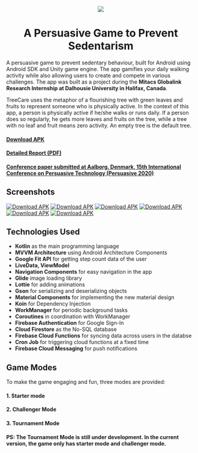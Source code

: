 <p align="center">
  <img src="https://raw.githubusercontent.com/Devansh-Maurya/TreeCare/master/TreeCare%20Name%20Logo.png"/>
  <h1 align = "center">A Persuasive Game to Prevent Sedentarism</h1>
</p>

A persuasive game to prevent sedentary behaviour, built for Android using Android SDK and Unity game engine. The app gamifies your daily walking activity while also allowing users to create and compete in various challenges.
The app was built as a project during the **Mitacs Globalink Research Internship at Dalhousie University in Halifax, Canada**.

TreeCare uses the metaphor of a flourishing tree with green leaves and fruits to represent someone who is physically active. In the context of this app, a person is physically active if he/she walks or runs daily. If a person does so regularly, he gets more leaves and fruits on the tree, while a tree with no leaf and fruit means zero activity. An empty tree is the default tree.

#### [Download APK](https://github.com/Devansh-Maurya/TreeCare/raw/master/TreeCare.apk)
#### [Detailed Report (PDF)](https://drive.google.com/open?id=1Qqsmh4Rdsda6ex7oUO83Shqa3cQ__1Me)
#### [Conference paper submitted at Aalborg, Denmark, 15th International Conference on Persuasive Technology (Persuasive 2020)](https://www.researchgate.net/publication/341001151_A_Persuasive_Mobile_Game_for_Reducing_Sedentary_Behaviour_and_Promoting_Physical_Activity)

## Screenshots

[![Download APK](https://github.com/Devansh-Maurya/TreeCare/blob/master/Description/mode_selection.png)](https://github.com/Devansh-Maurya/TreeCare/blob/master/Description/mode_selection.png)
[![Download APK](https://github.com/Devansh-Maurya/TreeCare/blob/master/Description/tree_with_leaves.png)]()
[![Download APK](https://github.com/Devansh-Maurya/TreeCare/blob/master/Description/profile.png)](Profile)
[![Download APK](https://github.com/Devansh-Maurya/TreeCare/blob/master/Description/challenges.png)](https://github.com/Devansh-Maurya/TreeCare/blob/master/Description/challenges.png)
[![Download APK](https://github.com/Devansh-Maurya/TreeCare/blob/master/Description/leaderboard.png)](https://github.com/Devansh-Maurya/TreeCare/blob/master/Description/leaderboard.png)
[![Download APK](https://github.com/Devansh-Maurya/TreeCare/blob/master/Description/progress_report.png)](https://github.com/Devansh-Maurya/TreeCare/blob/master/Description/progress_report.png)


## Technologies Used
* **Kotlin** as the main programming language
* **MVVM Architecture** using Android Architecture Components
* **Google Fit API** for getting step count data of the user
* **LiveData, ViewModel**
* **Navigation Components** for easy navigation in the app
* **Glide** image loading library
* **Lottie** for adding animations
* **Gson** for serializing and deserializing objects
* **Material Components** for implementing the new material design
* **Koin** for Dependency Injection
* **WorkManager** for periodic background tasks
* **Coroutines** in coordination with WorkManager
* **Firebase Authentication** for Google Sign-In
* **Cloud Firestore** as the No-SQL database
* **Firebase Cloud Functions** for syncing data across users in the databse
* **Cron Job** for triggering cloud functions at a fixed time
* **Firebase Cloud Messaging** for push notifications

## Game Modes
To make the game engaging and fun, three modes are provided:
#### 1. Starter mode
#### 2. Challenger Mode
#### 3. Tournament Mode

#### PS: The Tournament Mode is still under development. In the current version, the game only has starter mode and challenger mode.
